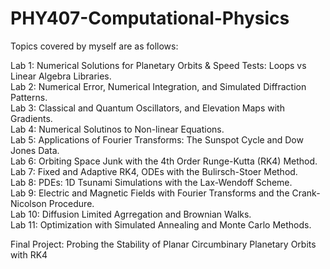 # PHY407-Computational-Physics
Topics covered by myself are as follows:

Lab 1: Numerical Solutions for Planetary Orbits & Speed Tests: Loops vs Linear Algebra Libraries. <br />
Lab 2: Numerical Error, Numerical Integration, and Simulated Diffraction Patterns. <br />
Lab 3: Classical and Quantum Oscillators, and Elevation Maps with Gradients. <br />
Lab 4: Numerical Solutinos to Non-linear Equations. <br />
Lab 5: Applications of Fourier Transforms: The Sunspot Cycle and Dow Jones Data. <br />
Lab 6: Orbiting Space Junk with the 4th Order Runge-Kutta (RK4) Method. <br />
Lab 7: Fixed and Adaptive RK4, ODEs with the Bulirsch-Stoer Method. <br />
Lab 8: PDEs: 1D Tsunami Simulations with the Lax-Wendoff Scheme. <br />
Lab 9: Electric and Magnetic Fields with Fourier Transforms and the Crank-Nicolson Procedure. <br />
Lab 10: Diffusion Limited Agrregation and Brownian Walks. <br />
Lab 11: Optimization with Simulated Annealing and Monte Carlo Methods. <br />

Final Project: Probing the Stability of Planar Circumbinary Planetary Orbits with RK4
